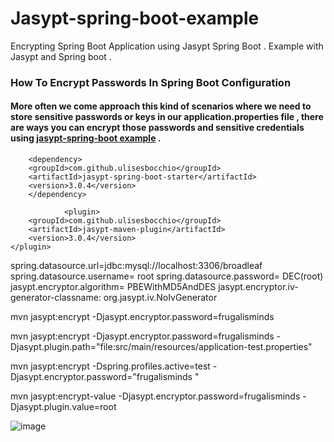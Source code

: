 # Jasypt-spring-boot-example
Encrypting Spring Boot Application using Jasypt Spring Boot . Example with Jasypt and Spring boot .
### How To Encrypt Passwords In Spring Boot Configuration
#### More often we come approach this kind of scenarios where we need to store sensitive passwords or keys in our application.properties file , there are ways you can encrypt those passwords and sensitive credentials using [jasypt-spring-boot example](https://frugalisminds.com/how-to-encrypt-passwords-in-spring-boot-configuration) . 



```
	<dependency>
    <groupId>com.github.ulisesbocchio</groupId>
    <artifactId>jasypt-spring-boot-starter</artifactId>
    <version>3.0.4</version>
	</dependency>
```
```
			<plugin>
    <groupId>com.github.ulisesbocchio</groupId>
    <artifactId>jasypt-maven-plugin</artifactId>
    <version>3.0.4</version>
</plugin>
```

spring.datasource.url=jdbc:mysql://localhost:3306/broadleaf
spring.datasource.username= root
spring.datasource.password= DEC(root)
jasypt.encryptor.algorithm= PBEWithMD5AndDES
jasypt.encryptor.iv-generator-classname: org.jasypt.iv.NoIvGenerator

mvn jasypt:encrypt -Djasypt.encryptor.password=frugalisminds

mvn jasypt:encrypt -Djasypt.encryptor.password=frugalisminds -Djasypt.plugin.path="file:src/main/resources/application-test.properties"

mvn jasypt:encrypt -Dspring.profiles.active=test -Djasypt.encryptor.password="frugalisminds "

mvn jasypt:encrypt-value -Djasypt.encryptor.password=frugalisminds -Djasypt.plugin.value=root

![image](https://user-images.githubusercontent.com/5675688/174474150-93d59983-c4c1-4790-80cd-8860c6f2bb52.png)
